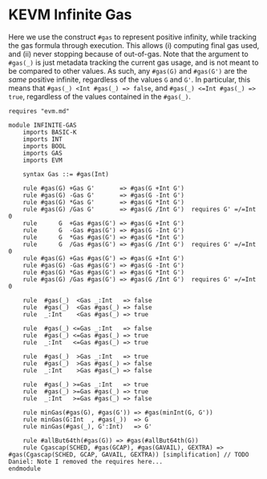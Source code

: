 KEVM Infinite Gas
=================

Here we use the construct `#gas` to represent positive infinity, while tracking the gas formula through execution.
This allows (i) computing final gas used, and (ii) never stopping because of out-of-gas.
Note that the argument to `#gas(_)` is just metadata tracking the current gas usage, and is not meant to be compared to other values.
As such, any `#gas(G)` and `#gas(G')` are the _same_ positive infinite, regardless of the values `G` and `G'`.
In particular, this means that `#gas(_) <Int #gas(_) => false`, and `#gas(_) <=Int #gas(_) => true`, regardless of the values contained in the `#gas(_)`.

```k
requires "evm.md"

module INFINITE-GAS
    imports BASIC-K
    imports INT
    imports BOOL
    imports GAS
    imports EVM

    syntax Gas ::= #gas(Int)

    rule #gas(G) +Gas G'       => #gas(G +Int G') 
    rule #gas(G) -Gas G'       => #gas(G -Int G') 
    rule #gas(G) *Gas G'       => #gas(G *Int G') 
    rule #gas(G) /Gas G'       => #gas(G /Int G')  requires G' =/=Int 0
    rule      G  +Gas #gas(G') => #gas(G +Int G') 
    rule      G  -Gas #gas(G') => #gas(G -Int G') 
    rule      G  *Gas #gas(G') => #gas(G *Int G') 
    rule      G  /Gas #gas(G') => #gas(G /Int G')  requires G' =/=Int 0
    rule #gas(G) +Gas #gas(G') => #gas(G +Int G') 
    rule #gas(G) -Gas #gas(G') => #gas(G -Int G') 
    rule #gas(G) *Gas #gas(G') => #gas(G *Int G') 
    rule #gas(G) /Gas #gas(G') => #gas(G /Int G')  requires G' =/=Int 0

    rule  #gas(_)  <Gas _:Int   => false 
    rule  #gas(_)  <Gas #gas(_) => false 
    rule  _:Int    <Gas #gas(_) => true  
                                          
    rule  #gas(_) <=Gas _:Int   => false 
    rule  #gas(_) <=Gas #gas(_) => true  
    rule  _:Int   <=Gas #gas(_) => true  
                                         
    rule  #gas(_)  >Gas _:Int   => true  
    rule  #gas(_)  >Gas #gas(_) => false 
    rule  _:Int    >Gas #gas(_) => false 
                                         
    rule  #gas(_) >=Gas _:Int   => true  
    rule  #gas(_) >=Gas #gas(_) => true  
    rule  _:Int   >=Gas #gas(_) => false  

    rule minGas(#gas(G), #gas(G')) => #gas(minInt(G, G'))
    rule minGas(G:Int  , #gas(_))  => G
    rule minGas(#gas(_), G':Int)   => G'

    rule #allBut64th(#gas(G)) => #gas(#allBut64th(G))
    rule Cgascap(SCHED, #gas(GCAP), #gas(GAVAIL), GEXTRA) => #gas(Cgascap(SCHED, GCAP, GAVAIL, GEXTRA)) [simplification] // TODO Daniel: Note I removed the requires here...
endmodule
```
